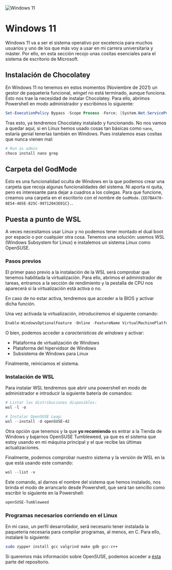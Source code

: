 ![Windows 11](https://img.shields.io/badge/Windows%2011-0078D4?style=for-the-badge&logo=microsoft&logoColor=white)

# Windows 11

Windows 11 va a ser el sistema operativo por excelencia para muchos usuarios y uno de los que más voy a usar en mi carrera universitaria y máster. Por ello, en esta sección recojo unas cositas esenciales para el sistema de escritorio de Microsoft.

## Instalación de Chocolatey

En Windows 11 no tenemos en estos momentos (Noviembre de 2021) un gestor de paquetería funcional, _winget_ no está terminado, aunque funciona. Esto nos trae la necesidad de instalar Chocolatey.
Para ello, abrimos Powershell en modo administrador y escribimos lo siguiente:

```powershell
Set-ExecutionPolicy Bypass -Scope Process -Force; [System.Net.ServicePointManager]::SecurityProtocol = [System.Net.ServicePointManager]::SecurityProtocol -bor 3072; iex ((New-Object System.Net.WebClient).DownloadString('https://community.chocolatey.org/install.ps1'))
```

Tras esto, ya tendremos Chocolatey instalado y funcionando. No nos vamos a quedar aquí, si en Linux hemos usado cosas tan básicas como ```nano```, estaría genial tenerlas también en Windows. Pues instalemos esas cositas que nunca vienen mal:

```powershell
# Run as admin
choco install nano grep
```

## Carpeta del GodMode

Esto es una funcionalidad oculta de Windows en la que podemos crear una carpeta que recoja algunas funcionalidades del sistema. Ni aporta ni quita, pero es interesante para dejar a cuadros a los colegas. Para que funcione, creamos una carpeta en el escritorio con el nombre de ```GodMode.{ED7BA470-8E54-465E-825C-99712043E01C}.```.

## Puesta a punto de WSL

A veces necesitamos usar Linux y no podemos tener montado el dual boot por espacio o por cualquier otra cosa. Tenemos una solución: usemos WSL (Windows Subsystem for Linux) e instalemos un sistema Linux como OpenSUSE.

### Pasos previos

El primer paso previo a la instalación de la WSL será comprobar que tenemos habilitada la virtualización. Para ello, abrimos el administrador de tareas, entramos a la sección de rendimiento y la pestalla de CPU nos aparecerá si la virtualización está activa o no.

En caso de no estar activa, tendremos que acceder a la BIOS y activar dicha función.

Una vez activada la virtualización, introduciremos el siguiente comando:

```powershell
Enable-WindowsOptionalFeature -Online -FeatureName VirtualMachinePlatform
```

O bien, podemos acceder a _características de windows_ y activar:

- Plataforma de virtualización de Windows
- Plataforma del hipervidsor de Windows
- Subsistema de Windows para Linux

Finalmente, reiniciamos el sistema.

### Instalación de WSL

Para instalar WSL tendremos que abrir una powershell en modo de administrador e introducir la siguiente batería de comandos:

```powershell
# Listar las distribuciones disponibles:
wsl -l -o

# Instalar OpenSUSE Leap:
wsl --install -d openSUSE-42
```

Otra opción que tenemos y la que **yo recomiendo** es entrar a la Tienda de Windows y bajarnos OpenSUSE Tumbleweed, ya que es el sistema que estoy usando en mi máquina principal y el que recibe las últimas actualizaciones.

Finalmente, podemos comprobar nuestro sistema y la versión de WSL en la que está usando este comando:

```powershell
wsl --list -v
```

Este comando, al darnos el nombre del sistema que hemos instalado, nos brinda el modo de arrancarlo desde Powershell, que será tan sencillo como escribir lo siguiente en la Powershell:

```powershell
openSUSE-Tumbleweed
```

### Programas necesarios corriendo en el Linux

En mi caso, un perfil desarrollador, será necesario tener instalada la paquetería necesaria para compilar programas, al menos, en C. Para ello, instalaré lo siguiente:

```bash
sudo zypper install gcc valgrind make gdb gcc-c++
```

Si queremos más información sobre OpenSUSE, podemos acceder a [ésta](../OpenSUSE/OpenSUSE.md) parte del repositorio.
